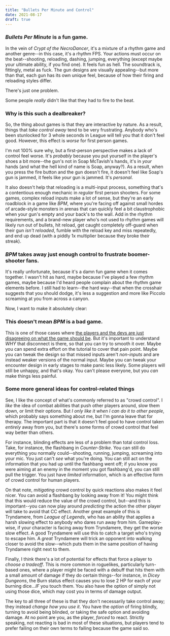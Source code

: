 ```yaml
---
title: "Bullets Per Minute and Control"
date: 2021-08-17
draft: true
---
```


### *Bullets Per Minute* is a fun game.
In the vein of *Crypt of the NecroDancer*, it's a mixture of a rhythm game and another genre--in this case, it's a rhythm FPS. Your actions must occur on the beat--shooting, reloading, dashing, jumping, everything (except maybe your ultimate ability, if you find one). It feels fun as hell. The soundtrack is, fittingly, metal as fuck. The gun designs are visually appealing--but more than that, each gun has its own unique feel, because of how their firing and reloading styles differ.

There's just one problem.

Some people *really* didn't like that they had to fire to the beat.

### Why is this such a dealbreaker?
So, the thing about games is that they are interactive by nature. As a result, things that *take control away* tend to be very frustrating. Anybody who's been stunlocked for 3 whole seconds in League will tell you that it don't feel good. However, this effect is *worse* for first person games.

I'm not 100% sure why, but a first-person perspective makes a lack of control feel worse. It's *probably* because you put yourself in the player's shoes a bit more--the gun's not in Soap McTavish's hands, it's in *your* hands (and what the hell kind of name is Soap, anyway?). As a result, when you press the fire button and the gun doesn't fire, it doesn't feel like Soap's gun is jammed, it feels like *your* gun is jammed. It's *personal*.

It also doesn't help that reloading is a multi-input process, something that's a contentious enough mechanic in *regular* first person shooters. For some games, complex reload inputs make a lot of sense, but they're an early roadblock in a game like *BPM*, where you're facing off against small hordes of arcade-style monsters in arenas that can quickly feel a bit claustrophobic when your gun's empty and your back's to the wall. Add in the rhythm requirements, and a brand-new player who's not used to rhythm games will likely run out of bullets, hit reload, get caught completely off-guard when their gun *isn't reloaded*, fumble with the reload key and miss repeatedly, and end up dead (with a piddly 1x multiplier because they broke their streak).

### *BPM* takes away just enough control to frustrate boomer-shooter fans.
It's really unfortunate, because it's a damn fun game when it comes together. I wasn't hit as hard, maybe because I've played a few rhythm games, maybe because I'd heard people complain about the rhythm game elements before. I still had to learn--the hard way--that when the crosshair suggests that you should dodge, it's less a suggestion and more like Piccolo screaming at you from across a canyon.

Now, I want to make it absolutely clear:
### This doesn't mean *BPM* is a bad game.
This is one of those cases where [the players and the devs are just disagreeing on what the game should be](https://perfectly-spherical.tk/posts/feedback/). But it's important to understand *WHY* that disconnect is there, so that you can try to smooth it over. Maybe you can spend extra effort on the tutorial to cover that pain point. Maybe you can tweak the design so that missed inputs aren't *non-inputs* and are instead weaker versions of the normal input. Maybe you can tweak your encounter design in early stages to make panic less likely. Some players will still be unhappy, and that's okay. You can't please everyone, but you *can* make things less painful.

### Some more general ideas for control-related things
See, I like the concept of what's commonly referred to as "crowd control". I *like* the idea of combat abilities that push other players around, slow them down, or limit their options. But *I only like it when I can do it to other people*, which probably says something about me, but I'm gonna leave that for therapy. The important part is that it doesn't feel good to have control taken *entirely* away from you, but there's some forms of crowd control that feel way better than others.

For instance, blinding effects are less of a problem than total control loss. Take, for instance, the flashbang in *Counter-Strike*. You can still do everything you normally could--shooting, running, jumping, screaming into your mic. You just can't *see* what you're doing. You can still act on the information that you had up until the flashbang went off; if you know you were aiming at an enemy in the moment you got flashbang'd, you can still pull the trigger. You just have *limited* information, which is an effective form of crowd control for human players.

On that note, *mitigating* crowd control by quick reactions also makes it feel nicer. You can avoid a flashbang by looking away from it! You might think that this would reduce the value of the crowd control, but--and this is important--you can now play around *predicting* the action the other player will take to avoid that CC effect. Another great example of this is Tryndamere, from *League of Legends*, who has an ability that applies a harsh slowing effect to anybody who dares run away from him. Gameplay-wise, if your character is facing away from Tryndamere, they get the worse slow effect. A good Tryndamere will use this to catch a target who's trying to escape him. A *great* Tryndamere will trick an opponent into walking closer to avoid the slow--which puts them in the same position of having Tryndamere right next to them.

Finally, I think there's a lot of potential for effects that force a player to *choose a tradeoff*. This is more common in roguelikes, particularly turn-based ones, where a player might be faced with a debuff that hits them with a small amount of damage if they do certain things--for instance, in *Dicey Dungeons*, the Burn status effect causes you to lose 2 HP for each of your burning dice...*IF* you touch them. You also have the option of simply not using those dice, which may cost you in terms of damage output.

The key to all three of these is that they don't necessarily take control away; they instead *change how you use it*. You have the *option* of firing blindly, turning to avoid being blinded, or taking the safe option and avoiding damage. At no point are you, as the player, *forced* to react. Strictly speaking, not reacting is bad in most of these situations, but players tend to prefer failing on their own terms to failing because the game said so.